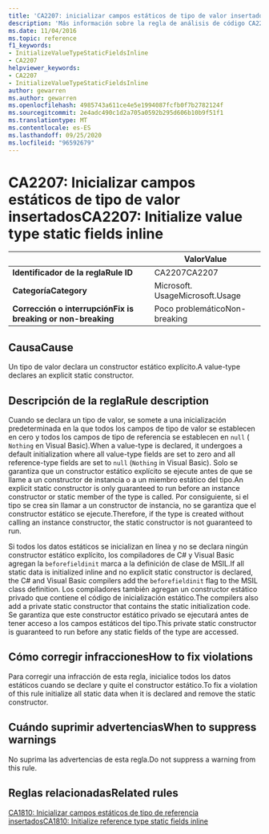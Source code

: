 ```yaml
---
title: 'CA2207: inicializar campos estáticos de tipo de valor insertados (análisis de código)'
description: 'Más información sobre la regla de análisis de código CA2207: inicializar campos estáticos de tipo de valor insertados'
ms.date: 11/04/2016
ms.topic: reference
f1_keywords:
- InitializeValueTypeStaticFieldsInline
- CA2207
helpviewer_keywords:
- CA2207
- InitializeValueTypeStaticFieldsInline
author: gewarren
ms.author: gewarren
ms.openlocfilehash: 4985743a611ce4e5e1994087fcfb0f7b2782124f
ms.sourcegitcommit: 2e4adc490c1d2a705a0592b295d606b10b9f51f1
ms.translationtype: MT
ms.contentlocale: es-ES
ms.lasthandoff: 09/25/2020
ms.locfileid: "96592679"
---
```

# <a name="ca2207-initialize-value-type-static-fields-inline"></a><span data-ttu-id="009e7-103">CA2207: Inicializar campos estáticos de tipo de valor insertados</span><span class="sxs-lookup"><span data-stu-id="009e7-103">CA2207: Initialize value type static fields inline</span></span>

| | <span data-ttu-id="009e7-104">Valor</span><span class="sxs-lookup"><span data-stu-id="009e7-104">Value</span></span> |
|-|-|
| <span data-ttu-id="009e7-105">**Identificador de la regla**</span><span class="sxs-lookup"><span data-stu-id="009e7-105">**Rule ID**</span></span> |<span data-ttu-id="009e7-106">CA2207</span><span class="sxs-lookup"><span data-stu-id="009e7-106">CA2207</span></span>|
| <span data-ttu-id="009e7-107">**Categoría**</span><span class="sxs-lookup"><span data-stu-id="009e7-107">**Category**</span></span> |<span data-ttu-id="009e7-108">Microsoft. Usage</span><span class="sxs-lookup"><span data-stu-id="009e7-108">Microsoft.Usage</span></span>|
| <span data-ttu-id="009e7-109">**Corrección o interrupción**</span><span class="sxs-lookup"><span data-stu-id="009e7-109">**Fix is breaking or non-breaking**</span></span> |<span data-ttu-id="009e7-110">Poco problemático</span><span class="sxs-lookup"><span data-stu-id="009e7-110">Non-breaking</span></span>|

## <a name="cause"></a><span data-ttu-id="009e7-111">Causa</span><span class="sxs-lookup"><span data-stu-id="009e7-111">Cause</span></span>

<span data-ttu-id="009e7-112">Un tipo de valor declara un constructor estático explícito.</span><span class="sxs-lookup"><span data-stu-id="009e7-112">A value-type declares an explicit static constructor.</span></span>

## <a name="rule-description"></a><span data-ttu-id="009e7-113">Descripción de la regla</span><span class="sxs-lookup"><span data-stu-id="009e7-113">Rule description</span></span>

<span data-ttu-id="009e7-114">Cuando se declara un tipo de valor, se somete a una inicialización predeterminada en la que todos los campos de tipo de valor se establecen en cero y todos los campos de tipo de referencia se establecen en `null` ( `Nothing` en Visual Basic).</span><span class="sxs-lookup"><span data-stu-id="009e7-114">When a value-type is declared, it undergoes a default initialization where all value-type fields are set to zero and all reference-type fields are set to `null` (`Nothing` in Visual Basic).</span></span> <span data-ttu-id="009e7-115">Solo se garantiza que un constructor estático explícito se ejecute antes de que se llame a un constructor de instancia o a un miembro estático del tipo.</span><span class="sxs-lookup"><span data-stu-id="009e7-115">An explicit static constructor is only guaranteed to run before an instance constructor or static member of the type is called.</span></span> <span data-ttu-id="009e7-116">Por consiguiente, si el tipo se crea sin llamar a un constructor de instancia, no se garantiza que el constructor estático se ejecute.</span><span class="sxs-lookup"><span data-stu-id="009e7-116">Therefore, if the type is created without calling an instance constructor, the static constructor is not guaranteed to run.</span></span>

<span data-ttu-id="009e7-117">Si todos los datos estáticos se inicializan en línea y no se declara ningún constructor estático explícito, los compiladores de C# y Visual Basic agregan la `beforefieldinit` marca a la definición de clase de MSIL.</span><span class="sxs-lookup"><span data-stu-id="009e7-117">If all static data is initialized inline and no explicit static constructor is declared, the C# and Visual Basic compilers add the `beforefieldinit` flag to the MSIL class definition.</span></span> <span data-ttu-id="009e7-118">Los compiladores también agregan un constructor estático privado que contiene el código de inicialización estático.</span><span class="sxs-lookup"><span data-stu-id="009e7-118">The compilers also add a private static constructor that contains the static initialization code.</span></span> <span data-ttu-id="009e7-119">Se garantiza que este constructor estático privado se ejecutará antes de tener acceso a los campos estáticos del tipo.</span><span class="sxs-lookup"><span data-stu-id="009e7-119">This private static constructor is guaranteed to run before any static fields of the type are accessed.</span></span>

## <a name="how-to-fix-violations"></a><span data-ttu-id="009e7-120">Cómo corregir infracciones</span><span class="sxs-lookup"><span data-stu-id="009e7-120">How to fix violations</span></span>

<span data-ttu-id="009e7-121">Para corregir una infracción de esta regla, inicialice todos los datos estáticos cuando se declare y quite el constructor estático.</span><span class="sxs-lookup"><span data-stu-id="009e7-121">To fix a violation of this rule initialize all static data when it is declared and remove the static constructor.</span></span>

## <a name="when-to-suppress-warnings"></a><span data-ttu-id="009e7-122">Cuándo suprimir advertencias</span><span class="sxs-lookup"><span data-stu-id="009e7-122">When to suppress warnings</span></span>

<span data-ttu-id="009e7-123">No suprima las advertencias de esta regla.</span><span class="sxs-lookup"><span data-stu-id="009e7-123">Do not suppress a warning from this rule.</span></span>

## <a name="related-rules"></a><span data-ttu-id="009e7-124">Reglas relacionadas</span><span class="sxs-lookup"><span data-stu-id="009e7-124">Related rules</span></span>

[<span data-ttu-id="009e7-125">CA1810: Inicializar campos estáticos de tipo de referencia insertados</span><span class="sxs-lookup"><span data-stu-id="009e7-125">CA1810: Initialize reference type static fields inline</span></span>](ca1810.md)
